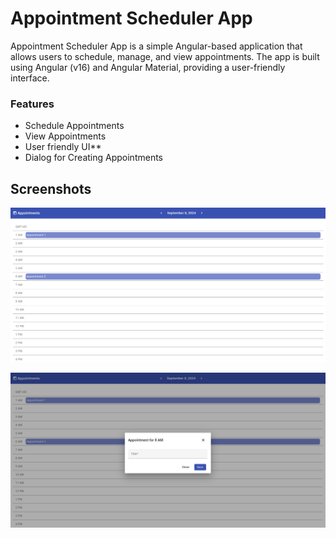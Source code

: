 # Appointment Scheduler App

Appointment Scheduler App is a simple Angular-based application that allows users to schedule, manage, and view appointments. The app is built using Angular (v16) and Angular Material, providing a user-friendly interface.

### Features

- Schedule Appointments
- View Appointments
- User friendly UI**
- Dialog for Creating Appointments

## Screenshots

![Main View](./src/assets/readme/main.png)

![Appointment creation dialogue](./src/assets/readme/appointment-dialogue.png)